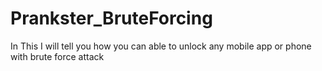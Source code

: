 # Prankster_BruteForcing
In This I will tell you how you can able to unlock any mobile app or phone with brute force attack
